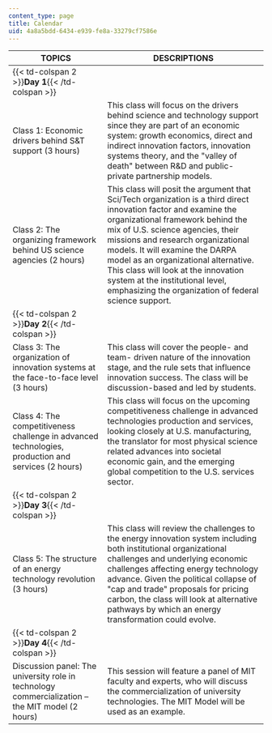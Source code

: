 ```yaml
---
content_type: page
title: Calendar
uid: 4a8a5bdd-6434-e939-fe8a-33279cf7586e
---
```


| TOPICS | DESCRIPTIONS |
| --- | --- |
| {{< td-colspan 2 >}}**Day 1**{{< /td-colspan >}} ||
| Class 1: Economic drivers behind S&T support (3 hours) | This class will focus on the drivers behind science and technology support since they are part of an economic system: growth economics, direct and indirect innovation factors, innovation systems theory, and the "valley of death" between R&D and public-private partnership models. |
| Class 2: The organizing framework behind US science agencies (2 hours) | This class will posit the argument that Sci/Tech organization is a third direct innovation factor and examine the organizational framework behind the mix of U.S. science agencies, their missions and research organizational models. It will examine the DARPA model as an organizational alternative. This class will look at the innovation system at the institutional level, emphasizing the organization of federal science support. |
| {{< td-colspan 2 >}}**Day 2**{{< /td-colspan >}} ||
| Class 3: The organization of innovation systems at the face-to-face level (3 hours) | This class will cover the people- and team- driven nature of the innovation stage, and the rule sets that influence innovation success. The class will be discussion-based and led by students. |
| Class 4: The competitiveness challenge in advanced technologies, production and services (2 hours) | This class will focus on the upcoming competitiveness challenge in advanced technologies production and services, looking closely at U.S. manufacturing, the translator for most physical science related advances into societal economic gain, and the emerging global competition to the U.S. services sector. |
| {{< td-colspan 2 >}}**Day 3**{{< /td-colspan >}} ||
| Class 5: The structure of an energy technology revolution (3 hours) | This class will review the challenges to the energy innovation system including both institutional organizational challenges and underlying economic challenges affecting energy technology advance. Given the political collapse of "cap and trade" proposals for pricing carbon, the class will look at alternative pathways by which an energy transformation could evolve. |
| {{< td-colspan 2 >}}**Day 4**{{< /td-colspan >}} ||
| Discussion panel: The university role in technology commercialization – the MIT model (2 hours) | This session will feature a panel of MIT faculty and experts, who will discuss the commercialization of university technologies. The MIT Model will be used as an example.